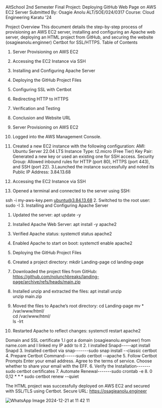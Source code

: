 AltSchool 2nd Semester Final Project: Deploying GitHub Web Page on AWS EC2 Server
Submitted By: Osagie Anolu     ALT/SOE/024/0317
Course: Cloud Engineering Karatu '24

Project Overview
This document details the step-by-step process of provisioning an AWS EC2 server, installing and configuring an Apache web server, deploying an HTML project from GitHub, and securing the website (osagieanolu.enginner) Certbot for SSL/HTTPS.
Table of Contents
1. Server Provisioning on AWS EC2
2. Accessing the EC2 Instance via SSH
3. Installing and Configuring Apache Server
4. Deploying the GitHub Project Files
5. Configuring SSL with Certbot
6. Redirecting HTTP to HTTPS
7. Verification and Testing
8. Conclusion and Website URL
1. Server Provisioning on AWS EC2
1. Logged into the AWS Management Console.
2. Created a new EC2 instance with the following configuration:
AMI: Ubuntu Server 22.04 LTS
Instance Type: t2.micro (Free Tier)
Key Pair: Generated a new key or used an existing one for SSH access.
Security Group: Allowed inbound rules for HTTP (port 80), HTTPS (port 443), and SSH (port 22).
3.Launched the instance successfully and noted its Public IP Address: 3.84.13.68

2. Accessing the EC2 Instance via SSH
1. Opened a terminal and connected to the server using SSH:

ssh -i my-aws-key.pem ubuntu@3.84.13.68
2. Switched to the root user:
sudo -I
3. Installing and Configuring Apache Server
1. Updated the server:
apt update -y
2. Installed Apache Web Server:
apt install -y apache2
3. Verified Apache status:
systemctl status apache2
4. Enabled Apache to start on boot:
systemctl enable apache2
4. Deploying the GitHub Project Files

1. Created a project directory:
mkdir Landing-page 
cd landing-page
2. Downloaded the project files from GitHub:
  https://github.com/nolunchbreaks/landing-page/archive/refs/heads/main.zip
3. Installed unzip and extracted the files:
apt install unzip  
unzip main.zip
4. Moved the files to Apache’s root directory:
cd Landing-page
mv * /var/www/html/  
cd /var/www/html/  
ls -lrt
5. Restarted Apache to reflect changes:
systemctl restart apache2

Domain and SSL certificate
1.I got a domain (osagieanolu.engineer) from name.com and I linked my IP addr to it
2. I installed Snapd-----apt install Snapd
3. Installed certbot via snap-------sudo snap install --classic certbot
4. Prepare Certbot Command------sudo certbot --apache
5. Follow Certbot Prompts
  Enter your email address.
  Agree to the terms of service.
  Choose whether to share your email with the EFF.
6. Verify the Installation-------sudo certbot certificates
7. Automate Renewal-------sudo crontab -e
8. 0 0,12 * * * sudo certbot renew --quiet

The HTML project was successfully deployed on AWS EC2 and secured with SSL/TLS using Certbot.
Secure URL: https://osagieanolu.engineer


![WhatsApp Image 2024-12-21 at 11 42 11](https://github.com/user-attachments/assets/013fca60-cb53-481b-a20d-b1f9c94092b1)
